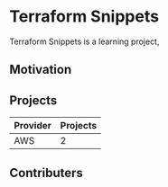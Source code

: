 # Terraform Snippets

Terraform Snippets is a learning project,

## Motivation

## Projects

| Provider | Projects |
| -------- | -------- |
| AWS      | 2        |

## Contributers
